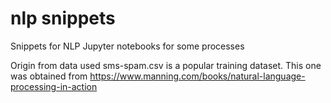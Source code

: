 # nlp snippets

Snippets for NLP
Jupyter notebooks for some processes

Origin from data used
sms-spam.csv is a popular training dataset. This one was obtained from https://www.manning.com/books/natural-language-processing-in-action 
